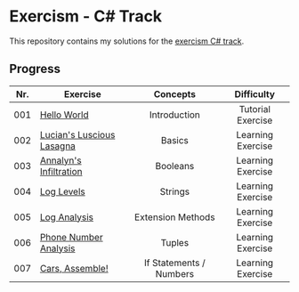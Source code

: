 # Exercism - C# Track

This repository contains my solutions for the [exercism C# track](https://exercism.org/tracks/csharp).

## Progress

| Nr. | Exercise                                                 |         Concepts         |    Difficulty     |
| --- | -------------------------------------------------------- | :---------------------: | :---------------: |
| 001 | [Hello World](./hello-world/)                            |      Introduction       | Tutorial Exercise |
| 002 | [Lucian's Luscious Lasagna](./lucians-luscious-lasagna/) |         Basics          | Learning Exercise |
| 003 | [Annalyn's Infiltration](./annalyns-infiltration/)       |        Booleans         | Learning Exercise |
| 004 | [Log Levels](./log-levels/)                              |         Strings         | Learning Exercise |
| 005 | [Log Analysis](./log-analysis/)                          |    Extension Methods    | Learning Exercise |
| 006 | [Phone Number Analysis](./phone-number-analysis/)        |         Tuples          | Learning Exercise |
| 007 | [Cars, Assemble!](./cars-assemble/)                      | If Statements / Numbers | Learning Exercise |
